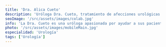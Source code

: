 ```yaml
---
title: 'Dra. Alica Cueto'
description: 'Uróloga Dra. Cueto, tratamiento de afecciones urológicas con atención personalizada en clínica de corta estancia.'
seoImage: '/src/assets/images/colab.jpg'
info: 'La Dra. Cueto es una uróloga apasionada por ayudar a sus pacientes a mejorar su calidad de vida mediante el diagnóstico y tratamiento de afecciones urológicas. Con su enfoque empático y su habilidad para diagnosticar de manera precisa, la Dra. Cueto se asegura de que cada paciente entienda su condición y las opciones de tratamiento disponibles. Su dedicación y atención al detalle hacen que los pacientes se sientan cómodos y bien cuidados.'
photo: '/src/assets/images/mobileMain.jpg'
especialidad: 'Urología'
tags: ['Urología']
---
```

